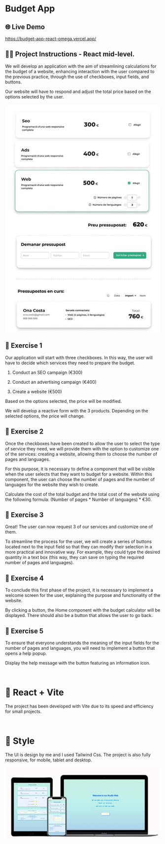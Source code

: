# Budget App

## 🌐 Live Demo
https://budget-app-react-omega.vercel.app/

## 👩‍🔧 Project Instructions - React mid-level. 
We will develop an application with the aim of streamlining calculations for the budget of a website, enhancing interaction with the user compared to the previous practice, through the use of checkboxes, input fields, and buttons.

Our website will have to respond and adjust the total price based on the options selected by the user.

![example exercise](<src/assets/ex. example.png>)

## 📍 Exercise 1


Our application will start with three checkboxes. In this way, the user will have to decide which services they need to prepare the budget.

1. Conduct an SEO campaign (€300)

2. Conduct an advertising campaign (€400)

3. Create a website (€500)

Based on the options selected, the price will be modified.

We will develop a reactive form with the 3 products. Depending on the selected options, the price will change.


## 📍 Exercise 2

Once the checkboxes have been created to allow the user to select the type of service they need, we will provide them with the option to customize one of the services: creating a website, allowing them to choose the number of pages and languages.

For this purpose, it is necessary to define a component that will be visible when the user selects that they want to budget for a website. Within this component, the user can choose the number of pages and the number of languages for the website they wish to create.

Calculate the cost of the total budget and the total cost of the website using the following formula: (Number of pages * Number of languages) * €30.


## 📍 Exercise 3

Great! The user can now request 3 of our services and customize one of them.

To streamline the process for the user, we will create a series of buttons located next to the input field so that they can modify their selection in a more practical and innovative way. For example, they could type the desired quantity in a text box (this way, they can save on typing the required number of pages and languages).


## 📍 Exercise 4

To conclude this first phase of the project, it is necessary to implement a welcome screen for the user, explaining the purpose and functionality of the website.

By clicking a button, the Home component with the budget calculator will be displayed. There should also be a button that allows the user to go back.


## 📍 Exercise 5

To ensure that everyone understands the meaning of the input fields for the number of pages and languages, you will need to implement a button that opens a help popup.

Display the help message with the button featuring an information icon.

<br/>

#  💾 React + Vite

The project has been developed with Vite due to its speed and efficiency for small projects. 

<br/>

#  🎠 Style

The UI is design by me and I used Tailwind Css. 
The project is also fully responsive, for mobile, tablet and desktop.



![vercel image](<src/assets/vercel image.png>)